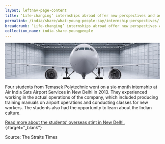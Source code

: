 ```yaml
---
layout: leftnav-page-content
title: ‘Life-changing’ internships abroad offer new perspectives and added skills
permalink: /india/share/what-young-people-say/internship-perspectives/
breadcrumb: ‘Life-changing’ internships abroad offer new perspectives and added skills
collection_name: india-share-youngpeople
---
```


<img src="\images\india-youngpeople\aviation-internship.jpg" alt="aviation internship" style="width:800px;" />

Four students from Temasek Polytechnic went on a six-month internship at Air India Sats Airport Services in New Delhi in 2013. They experienced working in the actual operations of the company, which included producing training manuals on airport operations and conducting classes for new workers. The students also had the opportunity to learn about the Indian culture.

[Read more about the students’ overseas stint in New Delhi.](http://www.asiaone.com/news/edvantage/poly-aviation-students-shine-india-internship){:target="_blank"}

Source: The Straits Times